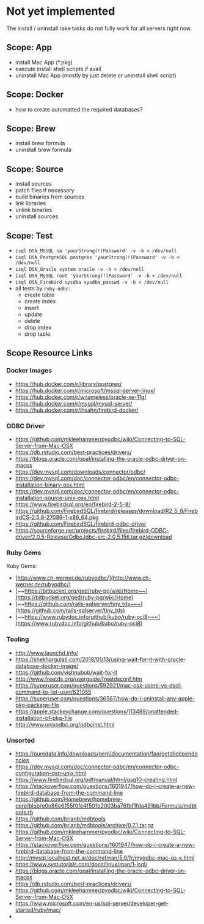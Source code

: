 # Not yet implemented
The install / uninstall rake tasks do not fully work for all servers right now.

## Scope: App
- install Mac App (*.pkg)
- execute install shell scripts if avail
- uninstall Mac App (mostly by just delete or uninstall shell script)

## Scope: Docker
- how to create automatted the required databases?

## Scope: Brew
- install brew formula
- uninstall brew formula

## Scope: Source
- install sources
- patch files if necessary
- build binaries from sources
- link libraries
- unlink binaries
- uninstall sources

## Scope: Test
- `isql DSN_MSSQL sa 'yourStrong(!)Password' -v -b < /dev/null`
- `isql DSN_PostgreSQL postgres 'yourStrong(!)Password' -v -b < /dev/null`
- `isql DSN_Oracle system oracle -v -b < /dev/null`
- `isql DSN_MySQL root 'yourStrong(!)Password' -v -b < /dev/null`
- `isql DSN_Firebird sysdba sysdba_passwd -v -b < /dev/null`
- all tests by `ruby-odbc`:
  - create table
  - create index
  - insert
  - update
  - delete
  - drop index
  - drop table


## Scope Resource Links

### Docker Images
- https://hub.docker.com/r/library/postgres/
- https://hub.docker.com/r/microsoft/mssql-server-linux/
- https://hub.docker.com/r/wnameless/oracle-xe-11g/
- https://hub.docker.com/r/mysql/mysql-server/
- https://hub.docker.com/r/ihsahn/firebird-docker/

### ODBC Driver
- https://github.com/mkleehammer/pyodbc/wiki/Connecting-to-SQL-Server-from-Mac-OSX
- https://db.rstudio.com/best-practices/drivers/
- https://blogs.oracle.com/opal/installing-the-oracle-odbc-driver-on-macos
- https://dev.mysql.com/downloads/connector/odbc/
- https://dev.mysql.com/doc/connector-odbc/en/connector-odbc-installation-binary-osx.html
- https://dev.mysql.com/doc/connector-odbc/en/connector-odbc-installation-source-unix-osx.html
- https://www.firebirdsql.org/en/firebird-2-5-8/
- https://github.com/FirebirdSQL/firebird/releases/download/R2_5_8/FirebirdCS-2.5.8-27089-1-x86_64.pkg
- https://github.com/FirebirdSQL/firebird-odbc-driver
- https://sourceforge.net/projects/firebird/files/firebird-ODBC-driver/2.0.5-Release/OdbcJdbc-src-2.0.5.156.tar.gz/download

### Ruby Gems
Ruby Gems:

- [http://www.ch-werner.de/rubyodbc/](http://www.ch-werner.de/rubyodbc/)
- [~~https://bitbucket.org/ged/ruby-pg/wiki/Home~~](https://bitbucket.org/ged/ruby-pg/wiki/Home)
- [~~https://github.com/rails-sqlserver/tiny_tds~~~](https://github.com/rails-sqlserver/tiny_tds)
- [~~https://www.rubydoc.info/github/kubo/ruby-oci8~~~](https://www.rubydoc.info/github/kubo/ruby-oci8)

### Tooling
- http://www.launchd.info/
- https://shekhargulati.com/2018/01/13/using-wait-for-it-with-oracle-database-docker-image/
- https://github.com/vishnubob/wait-for-it
- http://www.freetds.org/userguide/freetdsconf.htm
- https://superuser.com/questions/592921/mac-osx-users-vs-dscl-command-to-list-user/621055
- https://superuser.com/questions/36567/how-do-i-uninstall-any-apple-pkg-package-file
- https://apple.stackexchange.com/questions/113489/unattended-installation-of-pkg-file
- http://www.unixodbc.org/odbcinst.html

### Unsorted
- https://puredata.info/downloads/gem/documentation/faq/getdlldependencies
- https://dev.mysql.com/doc/connector-odbc/en/connector-odbc-configuration-dsn-unix.html
- https://www.firebirdsql.org/pdfmanual/html/qsg10-creating.html
- https://stackoverflow.com/questions/1601947/how-do-i-create-a-new-firebird-database-from-the-command-line
- https://github.com/Homebrew/homebrew-core/blob/e0e86e6155f0fe4f501b2003ba76fbf1fda491bb/Formula/mdbtools.rb
- https://github.com/brianb/mdbtools
- https://github.com/brianb/mdbtools/archive/0.7.1.tar.gz
- https://github.com/mkleehammer/pyodbc/wiki/Connecting-to-SQL-Server-from-Mac-OSX
- https://stackoverflow.com/questions/1601947/how-do-i-create-a-new-firebird-database-from-the-command-line
- http://mysql.localhost.net.ar/doc/refman/5.0/fr/myodbc-mac-os-x.html
- https://www.systutorials.com/docs/linux/man/1-isql/
- https://blogs.oracle.com/opal/installing-the-oracle-odbc-driver-on-macos
- https://db.rstudio.com/best-practices/drivers/
- https://github.com/mkleehammer/pyodbc/wiki/Connecting-to-SQL-Server-from-Mac-OSX
- https://www.microsoft.com/en-us/sql-server/developer-get-started/ruby/mac/
- 
